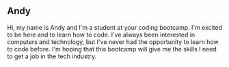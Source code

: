 ## Andy

Hi, my name is Andy and I'm a student at your coding bootcamp. I'm excited to
be here and to learn how to code. I've always been interested in computers and
technology, but I've never had the opportunity to learn how to code before. I'm
hoping that this bootcamp will give me the skills I need to get a job in the
tech industry.